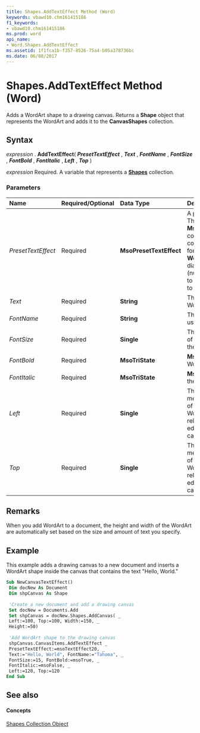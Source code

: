 ```yaml
---
title: Shapes.AddTextEffect Method (Word)
keywords: vbawd10.chm161415186
f1_keywords:
- vbawd10.chm161415186
ms.prod: word
api_name:
- Word.Shapes.AddTextEffect
ms.assetid: 1f1fca1b-f357-8526-75a4-b05a378736bc
ms.date: 06/08/2017
---
```



# Shapes.AddTextEffect Method (Word)

Adds a WordArt shape to a drawing canvas. Returns a  **Shape** object that represents the WordArt and adds it to the **CanvasShapes** collection.


## Syntax

 _expression_ . **AddTextEffect**( **_PresetTextEffect_** , **_Text_** , **_FontName_** , **_FontSize_** , **_FontBold_** , **_FontItalic_** , **_Left_** , **_Top_** )

 _expression_ Required. A variable that represents a **[Shapes](Word.shapes.md)** collection.


### Parameters



|**Name**|**Required/Optional**|**Data Type**|**Description**|
|:-----|:-----|:-----|:-----|
| _PresetTextEffect_|Required| **MsoPresetTextEffect**|A preset text effect. The values of the  **MsoPresetTextEffect** constants correspond to the formats listed in the **WordArt Gallery** dialog box (numbered from left to right and from top to bottom).|
| _Text_|Required| **String**|The text in the WordArt.|
| _FontName_|Required| **String**|The name of the font used in the WordArt.|
| _FontSize_|Required| **Single**|The size (in points) of the font used in the WordArt.|
| _FontBold_|Required| **MsoTriState**| **MsoTrue** to bold the WordArt font.|
| _FontItalic_|Required| **MsoTriState**| **MsoTrue** to italicize the WordArt font.|
| _Left_|Required| **Single**|The position, measured in points, of the left edge of the WordArt shape relative to the left edge of the drawing canvas.|
| _Top_|Required| **Single**|The position, measured in points, of the top edge of the WordArt shape relative to the top edge of the drawing canvas.|

## Remarks

When you add WordArt to a document, the height and width of the WordArt are automatically set based on the size and amount of text you specify.


## Example

This example adds a drawing canvas to a new document and inserts a WordArt shape inside the canvas that contains the text "Hello, World."


```vb
Sub NewCanvasTextEffect() 
 Dim docNew As Document 
 Dim shpCanvas As Shape 
 
 'Create a new document and add a drawing canvas 
 Set docNew = Documents.Add 
 Set shpCanvas = docNew.Shapes.AddCanvas( _ 
 Left:=100, Top:=100, Width:=150, _ 
 Height:=50) 
 
 'Add WordArt shape to the drawing canvas 
 shpCanvas.CanvasItems.AddTextEffect _ 
 PresetTextEffect:=msoTextEffect20, _ 
 Text:="Hello, World", FontName:="Tahoma", _ 
 FontSize:=15, FontBold:=msoTrue, _ 
 FontItalic:=msoFalse, _ 
 Left:=120, Top:=120 
End Sub
```


## See also


#### Concepts


[Shapes Collection Object](Word.shapes.md)


